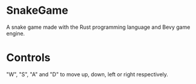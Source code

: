 # SnakeGame
 A snake game made with the Rust programming language and Bevy game engine.
 
# Controls
 "W", "S", "A" and "D"  to move up, down, left or right respectively.


